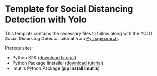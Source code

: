 # Template for Social Distancing Detection with Yolo
This template contains the necessary files to follow along with the YOLO Social Distancing Detector tutorial from [Pyimagesearch](https://www.pyimagesearch.com/2020/06/01/opencv-social-distancing-detector/).

Prerequisites: 
* Python SDK ([download tutorial](https://www.youtube.com/watch?v=0hGzGdRQeak))
* Python Package Iinstaller ([download tutorial](https://www.youtube.com/watch?v=gNlhFUY_SWU))
* Imutils Python Package (**pip install imutils**)
